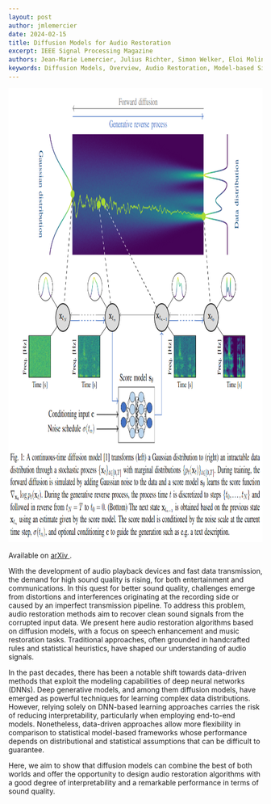 ```yaml
---
layout: post
author: jmlemercier
date: 2024-02-15
title: Diffusion Models for Audio Restoration
excerpt: IEEE Signal Processing Magazine
authors: Jean-Marie Lemercier, Julius Richter, Simon Welker, Eloi Moliner, Vesa Välimäki, Timo Gerkmann
keywords: Diffusion Models, Overview, Audio Restoration, Model-based Signal Processing
---
```


<div class="post-image">
<img src="/assets/spm2024/spm2024.png" height="900px">
</div>

<div class="links">
<p>
Available on <a href="https://arxiv.org/abs/2402.09821"> arXiv </a>.
</p>
</div>

<div class="abstract">
<p>
With the development of audio playback devices and fast data transmission, the demand for high sound quality is rising, for both entertainment and communications. In this quest for better sound quality, challenges emerge from distortions and interferences originating at the recording side or caused by an imperfect transmission pipeline. To address this problem, audio restoration methods aim to recover clean sound signals from the corrupted input data. We present here audio restoration algorithms based on diffusion models, with a focus on speech enhancement and music restoration tasks. Traditional approaches, often grounded in handcrafted rules and statistical heuristics, have shaped our understanding of audio signals.
</p>
<p>
In the past decades, there has been a notable shift towards data-driven methods that exploit the modeling capabilities of deep neural networks (DNNs). Deep generative models, and among them diffusion models, have emerged as powerful techniques for learning complex data distributions. However, relying solely on DNN-based learning approaches carries the risk of reducing interpretability, particularly when employing end-to-end models. Nonetheless, data-driven approaches allow more flexibility in comparison to statistical model-based frameworks whose performance depends on distributional and statistical assumptions that can be difficult to guarantee.
</p>
<p>
Here, we aim to show that diffusion models can combine the best of both worlds and offer the opportunity to design audio restoration algorithms with a good degree of interpretability and a remarkable performance in terms of sound quality.
</p>
</div>